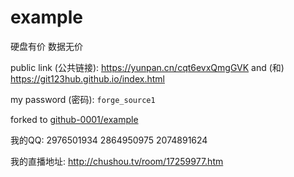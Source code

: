 # example

硬盘有价 数据无价

public link (公共链接): https://yunpan.cn/cqt6evxQmgGVK and (和) https://git123hub.github.io/index.html

my password (密码): `forge_source1`

forked to [github-0001/example](http://github.com/github-0001/example/)

我的QQ: 2976501934 2864950975 2074891624

我的直播地址: http://chushou.tv/room/17259977.htm
